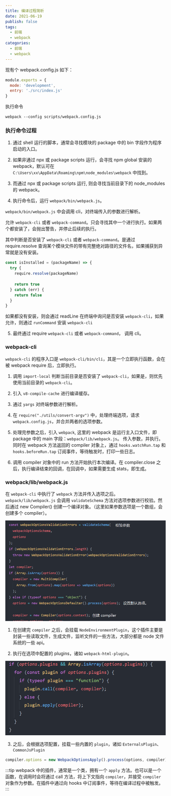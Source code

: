 ```yaml
---
title: 编译过程简析
date: 2021-06-19
publish: false
tags:
  - 前端
  - webpack
categories:
  - 前端
  - webpack
---
```


现有个 webpack.config.js 如下：

```js
module.exports = {
  mode: 'development',
  entry: './src/index.js'
}
```

执行命令

```shell
webpack --config scripts/webpack.config.js
```

### 执行命令过程

1. 通过 shell 运行的脚本，通常会寻找模块的 package 中的 bin 字段作为程序启动的入口。

2. 如果非通过 npx 或 package scripts 运行，会寻找 npm global 安装的 webpack，默认可在 `C:\Users\xx\AppData\Roaming\npm\node_modules\webpack` 中找到。

3. 而通过 npx 或 package scripts 运行, 则会寻找当前目录下的 node_modules 的 webpack。

4. 执行命令后，运行 `webpack/bin/webpack.js`。

`webpack/bin/webpack.js` 中会调用 cli，对终端传入的参数进行解析。

允许 `webpack-cli` 或者 `webpack-command`。只会寻找其中一个进行执行。如果两个都安装了，会抛出警告，并停止后续的执行。

其中判断是否安装了 `webpack-cli` 或者 `webpack-command`。是通过 require.resolve 查询某个模块文件的带有完整绝对路径的文件名，如果捕获到异常就是没有安装。

```js
const isInstalled = (packageName) => {
  try {
    require.resolve(packageName)

    return true
  } catch (err) {
    return false
  }
}
```

如果都没有安装，则会通过 readLine 在终端中询问是否安装 `webpack-cli`，如果允许，则通过 `runCommand` 安装 `webpack-cli`

5. 最终通过 require `webpack-cli` 或者 `webpack-command`， 调用 cli。

### webpack-cli

`webpack-cli` 的程序入口是 `webpack-cli/bin/cli`，其是一个立即执行函数，会在被 webpack require 后，立即执行。

1. 调用 `import-local` 判断当前目录是否安装了 `webpack-cli`，如果是，则优先使用当前目录的 `webpack-cli`。

2. 引入 `v8-compile-cache` 进行编译缓存。

3. 通过 `yargs` 对终端参数进行解析。

4. 在 `require("./utils/convert-argv")` 中，处理终端选项，请求 `webpack.config.js`，并合并两者的选项参数。

5. 处理完参数之后，引入 `webpack`, 这里的 webpack 是运行主入口文件，即 package 中的 main 字段：`webpack/lib/webpack.js`。 传入参数，并执行。同时在 webpack 方法返回的 compiler 对象上，通过 `hooks.watchRun.tap` 和 `hooks.beforeRun.tap` 订阅事件，等待触发时，打印一些日志。

6. 调用 compiler 对象中的 run 方法开始执行本次编译。在 compiler.close 之后，执行编译结束的回调，在回调中，如果需要生成 stats，即生成。

### webpack/lib/webpack.js

在 `webpack-cli` 中执行了 `webpack` 方法并传入选项之后。`webpack/lib/webpack.js` 会调用 `validateSchema` 方法对选项参数进行校验。然后通过 new Compiler() 创建一个编译对象。（这里如果参数选项是一个数组，会创建多个 compiler）。

![img-01-01](./assets/image/img-01-01.jpg)

1. 在创建完 `compiler` 之后，会挂载 `NodeEnvironmentPlugin`，这个插件主要是封装一些读取文件，生成文件，监听文件的一些方法，大部分都是 node 文件系统的一些 api。

2. 执行在选项中配置的 plugins，诸如 `webpack-html-plugin`。

![img-01-02](./assets/image/img-01-02.jpg)

3. 之后，会根据选项配置，挂载一些内置的 `plugin`，诸如 `ExternalsPlugin`、`CommonJsPlugin`

```js
compiler.options = new WebpackOptionsApply().process(options, compiler)
```

:::tip
webpack 中的插件，通常是一个类，拥有一个 `apply` 方法。也可以是一个函数，在调用时会将通过 call 方法，将上下文指向 `compiler`，并接受 `compiler` 对象作为参数。在插件中通过向 hooks 中订阅事件，等待在编译过程中被触发。
:::
